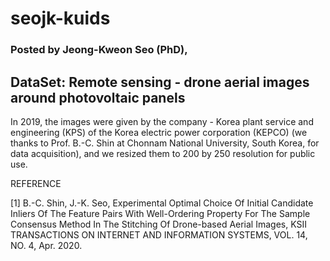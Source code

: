 # seojk-kuids

### Posted by Jeong-Kweon Seo (PhD),

## DataSet: Remote sensing - drone aerial images around photovoltaic panels

In 2019, the images were given by the company - Korea plant service and engineering (KPS) of the Korea electric power corporation (KEPCO) (we thanks to Prof. B.-C. Shin at Chonnam National University, South Korea, for data acquisition), and we resized them to 200 by 250 resolution for public use.

REFERENCE

[1] B.-C. Shin, J.-K. Seo, Experimental Optimal Choice Of Initial Candidate Inliers Of The Feature Pairs With Well-Ordering Property For The Sample Consensus Method In The Stitching Of Drone-based Aerial Images, KSII TRANSACTIONS ON INTERNET AND INFORMATION SYSTEMS, VOL. 14, NO. 4, Apr. 2020.
